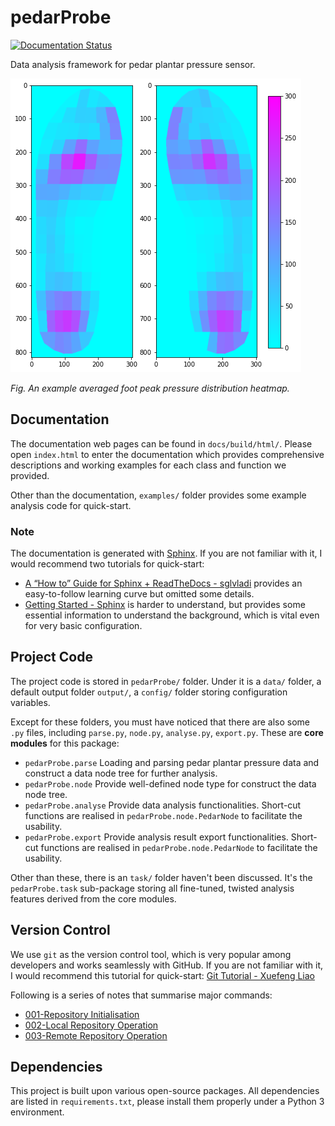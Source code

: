 # pedarProbe

[![Documentation Status](https://readthedocs.org/projects/pedarprobe/badge/?version=latest)](https://pedarprobe.readthedocs.io/en/latest/?badge=latest)

Data analysis framework for pedar plantar pressure sensor.

![heatmap](https://github.com/TOB-KNPOB/pedarProbe/blob/main/docs/source/figures/heatmap.png)

_Fig. An example averaged foot peak pressure distribution heatmap._

## Documentation

The documentation web pages can be found in `docs/build/html/`. Please open `index.html` to enter the documentation which provides comprehensive descriptions and working examples for each class and function we provided.

Other than the documentation, `examples/` folder provides some example analysis code for quick-start.

### Note

The documentation is generated with [Sphinx](https://www.sphinx-doc.org/en/master/index.html). If you are not familiar with it, I would recommend two tutorials for quick-start:

- [A “How to” Guide for Sphinx + ReadTheDocs - sglvladi](https://sphinx-rtd-tutorial.readthedocs.io/en/latest/) provides an easy-to-follow learning curve but omitted some details.
- [Getting Started - Sphinx](https://www.sphinx-doc.org/en/master/usage/quickstart.html) is harder to understand, but provides some essential information to understand the background, which is vital even for very basic configuration.

## Project Code

The project code is stored in `pedarProbe/` folder. Under it is a `data/` folder, a default output folder `output/`, a `config/` folder storing configuration variables.

Except for these folders, you must have noticed that there are also some `.py` files, including `parse.py`, `node.py`, `analyse.py`, `export.py`. These are **core modules** for this package:

- `pedarProbe.parse`
    Loading and parsing pedar plantar pressure data and construct a data node tree for further analysis.
- `pedarProbe.node`
    Provide well-defined node type for construct the data node tree.
- `pedarProbe.analyse`
    Provide data analysis functionalities. Short-cut functions are realised in `pedarProbe.node.PedarNode` to facilitate the usability.
- `pedarProbe.export`
    Provide analysis result export functionalities. Short-cut functions are realised in `pedarProbe.node.PedarNode` to facilitate the usability.

Other than these, there is an `task/` folder haven't been discussed. It's the `pedarProbe.task` sub-package storing all fine-tuned, twisted analysis features derived from the core modules.

## Version Control

We use `git` as the version control tool, which is very popular among developers and works seamlessly with GitHub. If you are not familiar with it, I would recommend this tutorial for quick-start: [Git Tutorial - Xuefeng Liao](https://www.liaoxuefeng.com/wiki/896043488029600)

Following is a series of notes that summarise major commands:

- [001-Repository Initialisation](https://dynalist.io/d/98jG0ek7Inu6QtMoBTjP4vj6)
- [002-Local Repository Operation](https://dynalist.io/d/4L3UM0yhrYAriHjoQTptEMBk)
- [003-Remote Repository Operation](https://dynalist.io/d/0NozPTssxkVC8aVebCbNmBkR)

## Dependencies

This project is built upon various open-source packages. All dependencies are listed in `requirements.txt`, please install them properly under a Python 3 environment.